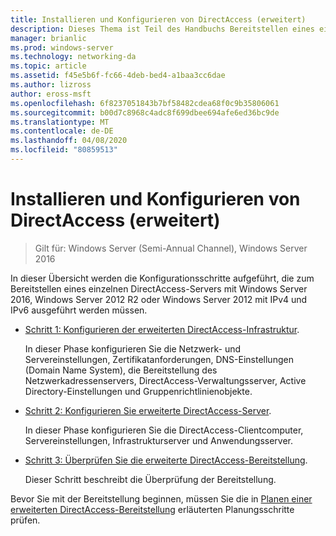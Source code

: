 ```yaml
---
title: Installieren und Konfigurieren von DirectAccess (erweitert)
description: Dieses Thema ist Teil des Handbuchs Bereitstellen eines einzelnen DirectAccess-Servers mit erweiterten Einstellungen für Windows Server 2016.
manager: brianlic
ms.prod: windows-server
ms.technology: networking-da
ms.topic: article
ms.assetid: f45e5b6f-fc66-4deb-bed4-a1baa3cc6dae
ms.author: lizross
author: eross-msft
ms.openlocfilehash: 6f8237051843b7bf58482cdea68f0c9b35806061
ms.sourcegitcommit: b00d7c8968c4adc8f699dbee694afe6ed36bc9de
ms.translationtype: MT
ms.contentlocale: de-DE
ms.lasthandoff: 04/08/2020
ms.locfileid: "80859513"
---
```

# <a name="install-and-configure-advanced-directaccess"></a>Installieren und Konfigurieren von DirectAccess (erweitert)

>Gilt für: Windows Server (Semi-Annual Channel), Windows Server 2016

In dieser Übersicht werden die Konfigurationsschritte aufgeführt, die zum Bereitstellen eines einzelnen DirectAccess-Servers mit Windows Server 2016, Windows Server 2012 R2 oder Windows Server 2012 mit IPv4 und IPv6 ausgeführt werden müssen.  
  
-   [Schritt 1: Konfigurieren der erweiterten DirectAccess-Infrastruktur](da-adv-configure-s1-infrastructure.md).  
  
    In dieser Phase konfigurieren Sie die Netzwerk- und Servereinstellungen, Zertifikatanforderungen, DNS-Einstellungen (Domain Name System), die Bereitstellung des Netzwerkadressenservers, DirectAccess-Verwaltungsserver, Active Directory-Einstellungen und Gruppenrichtlinienobjekte.  
  
-   [Schritt 2: Konfigurieren Sie erweiterte DirectAccess-Server](da-adv-configure-s2-servers.md).  
  
    In dieser Phase konfigurieren Sie die DirectAccess-Clientcomputer, Servereinstellungen, Infrastrukturserver und Anwendungsserver.  
  
-   [Schritt 3: Überprüfen Sie die erweiterte DirectAccess-Bereitstellung](da-adv-configure-s3-verify.md).  
  
    Dieser Schritt beschreibt die Überprüfung der Bereitstellung.  
  
Bevor Sie mit der Bereitstellung beginnen, müssen Sie die in [Planen einer erweiterten DirectAccess-Bereitstellung](Plan-an-Advanced-DirectAccess-Deployment.md) erläuterten Planungsschritte prüfen.  
  


